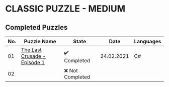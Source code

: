 # CLASSIC PUZZLE - MEDIUM

## Completed Puzzles
| No. |                                             Puzzle Name                                                        |             State            |    Date    | Languages |
|-----|----------------------------------------------------------------------------------------------------------------|------------------------------|------------|-----------|
| 01  | [The Last Crusade - Episode 1](https://www.codingame.com/ide/puzzle/the-last-crusade-episode-1)                | :heavy_check_mark: Completed | 24.02.2021 | C#        |
| 02  |                                                                                                                | :x: Not Completed            |            |           |
